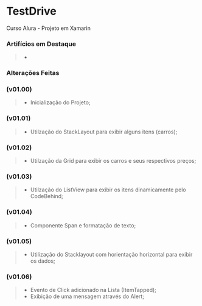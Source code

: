 # TestDrive
Curso Alura - Projeto em Xamarin

### Artifícios em Destaque
> * 

### Alterações Feitas
### (v01.00)
> * Inicialização do Projeto;

### (v01.01)
> * Utilzação do StackLayout para exibir alguns itens (carros);

### (v01.02)
> * Utilzação da Grid para exibir os carros e seus respectivos preços;

### (v01.03)
> * Utilzação do ListView para exibir os itens dinamicamente pelo CodeBehind;

### (v01.04)
> * Componente Span e formatação de texto;

### (v01.05)
> * Utilização do Stacklayout com horientação horizontal para exibir os dados;

### (v01.06)
> * Evento de Click adicionado na Lista (ItemTapped);
> * Exibição de uma mensagem através do Alert;